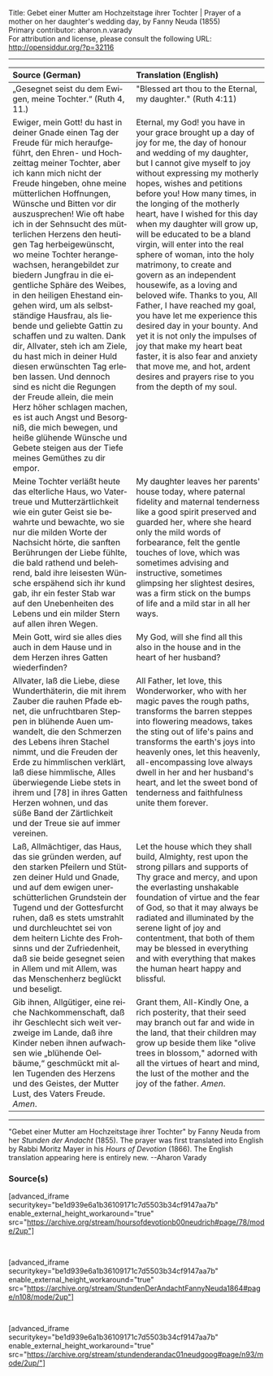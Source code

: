 <html>
<head></head>
<body>
Title: Gebet einer Mutter am Hochzeitstage ihrer Tochter | Prayer of a mother on her daughter's wedding day, by Fanny Neuda (1855)<br />
Primary contributor: aharon.n.varady<br />
For attribution and license, please consult the following URL: <a href="http://opensiddur.org/?p=32116">http://opensiddur.org/?p=32116</a>
<p />
<hr />

<table style="margin-left: auto;margin-right: auto;" class="draggable">
<thead><tr><th id="x" style="text-align: left;">Source (German)</th><th style="text-align: left;">Translation (English)</th></tr></thead>
<tbody>
<tr><td style="vertical-align:top;">
<div class="german"><span lang="de">
„Gesegnet seist du dem Ewigen, 
meine Tochter.“ <span class="citation">(Ruth 4, 11.)</span>
</span></div></td>
 
<td style="vertical-align:top;">
<div class="english">
"Blessed art thou to the Eternal, 
my daughter." <span class="citation">(Ruth 4:11)</span>
</div></td></tr>


<tr><td style="vertical-align:top;">
<div class="german"><span lang="de">
Ewiger, mein Gott! du hast in deiner Gnade einen Tag der Freude für mich heraufgeführt, den Ehren- und Hochzeittag meiner Tochter, aber ich kann mich nicht der Freude hingeben, ohne meine mütterlichen Hoffnungen, Wünsche und Bitten vor dir auszusprechen! Wie oft habe ich in der Sehnsucht des mütterlichen Herzens den heutigen Tag herbeigewünscht, wo meine Tochter herangewachsen, herangebildet zur biedern Jungfrau in die eigentliche Sphäre des Weibes, in den heiligen Ehestand eingehen wird, um als selbstständige Hausfrau, als liebende und geliebte Gattin zu schaffen und zu walten. Dank dir, Allvater, steh ich am Ziele, du hast mich in deiner Huld diesen erwünschten Tag erleben lassen. Und dennoch sind es nicht die Regungen der Freude allein, die mein Herz höher schlagen machen, es ist auch Angst und Besorgniß, die mich bewegen, und heiße glühende Wünsche und Gebete steigen aus der Tiefe meines Gemüthes zu dir empor. 
</span></div></td>
 
<td style="vertical-align:top;">
<div class="english">
Eternal, my God! you have in your grace brought up a day of joy for me, the day of honour and wedding of my daughter, but I cannot give myself to joy without expressing my motherly hopes, wishes and petitions before you! How many times, in the longing of the motherly heart, have I wished for this day when my daughter will grow up, will be educated to be a bland virgin, will enter into the real sphere of woman, into the holy matrimony, to create and govern as an independent housewife, as a loving and beloved wife. Thanks to you, All Father, I have reached my goal, you have let me experience this desired day in your bounty. And yet it is not only the impulses of joy that make my heart beat faster, it is also fear and anxiety that move me, and hot, ardent desires and prayers rise to you from the depth of my soul. 
</div></td></tr>


<tr><td style="vertical-align:top;">
<div class="german"><span lang="de">
Meine Tochter verläßt heute das elterliche Haus, wo Vatertreue und Mutterzärtlichkeit wie ein guter Geist sie bewahrte und bewachte, wo sie nur die milden Worte der Nachsicht hörte, die sanften Berührungen der Liebe fühlte, die bald rathend und belehrend, bald ihre leisesten Wünsche erspähend sich ihr kund gab, ihr ein fester Stab war auf den Unebenheiten des Lebens und ein milder Stern auf allen ihren Wegen.
</span></div></td>
 
<td style="vertical-align:top;">
<div class="english">
My daughter leaves her parents' house today, where paternal fidelity and maternal tenderness like a good spirit preserved and guarded her, where she heard only the mild words of forbearance, felt the gentle touches of love, which was sometimes advising and instructive, sometimes glimpsing her slightest desires, was a firm stick on the bumps of life and a mild star in all her ways.
</div></td></tr>


<tr><td style="vertical-align:top;">
<div class="german"><span lang="de">
Mein Gott, wird sie alles dies auch in dem Hause und in dem Herzen ihres Gatten wiederfinden? 
</span></div></td>
 
<td style="vertical-align:top;">
<div class="english">
My God, will she find all this also in the house and in the heart of her husband? 
</div></td></tr>


<tr><td style="vertical-align:top;">
<div class="german"><span lang="de">
Allvater, laß die Liebe, diese Wunderthäterin, die mit ihrem Zauber die rauhen Pfade ebnet, die unfruchtbaren Steppen in blühende Auen umwandelt, die den Schmerzen des Lebens ihren Stachel nimmt, und die Freuden der Erde zu himmlischen verklärt, laß diese himmlische, Alles überwiegende Liebe stets in ihrem und [78] in ihres Gatten Herzen wohnen, und das süße Band der Zärtlichkeit und der Treue sie auf immer vereinen. 
</span></div></td>
 
<td style="vertical-align:top;">
<div class="english">
All Father, let love, this Wonderworker, who with her magic paves the rough paths, transforms the barren steppes into flowering meadows, takes the sting out of life's pains and transforms the earth's joys into heavenly ones, let this heavenly, all-encompassing love always dwell in her and her husband's heart, and let the sweet bond of tenderness and faithfulness unite them forever. 
</div></td></tr>


<tr><td style="vertical-align:top;">
<div class="german"><span lang="de">
Laß, Allmächtiger, das Haus, das sie gründen werden, auf den starken Pfeilern und Stützen deiner Huld und Gnade, und auf dem ewigen unerschütterlichen Grundstein der Tugend und der Gottesfurcht ruhen, daß es stets umstrahlt und durchleuchtet sei von dem heitern Lichte des Frohsinns und der Zufriedenheit, daß sie beide gesegnet seien in Allem und mit Allem, was das Menschenherz beglückt und beseligt. 
</span></div></td>
 
<td style="vertical-align:top;">
<div class="english">
Let the house which they shall build, Almighty, rest upon the strong pillars and supports of Thy grace and mercy, and upon the everlasting unshakable foundation of virtue and the fear of God, so that it may always be radiated and illuminated by the serene light of joy and contentment, that both of them may be blessed in everything and with everything that makes the human heart happy and blissful. 
</div></td></tr>


<tr><td style="vertical-align:top;">
<div class="german"><span lang="de">
Gib ihnen, Allgütiger, eine reiche Nachkommenschaft, daß ihr Geschlecht sich weit verzweige im Lande, daß ihre Kinder neben ihnen aufwachsen wie „blühende Oelbäume,“ geschmückt mit allen Tugenden des Herzens und des Geistes, der Mutter Lust, des Vaters Freude. <em>Amen</em>. 
</span></div></td>
 
<td style="vertical-align:top;">
<div class="english">
Grant them, All-Kindly One, a rich posterity, that their seed may branch out far and wide in the land, that their children may grow up beside them like "olive trees in blossom," adorned with all the virtues of heart and mind, the lust of the mother and the joy of the father. <em>Amen</em>. 
</div></td></tr>
</tbody></table>

<hr />

"Gebet einer Mutter am Hochzeitstage ihrer Tochter" by Fanny Neuda from her <em>Stunden der Andacht</em> (1855). The prayer was first translated into English by Rabbi Moritz Mayer in his <em>Hours of Devotion</em> (1866). The English translation appearing here is entirely new. --Aharon Varady

<h3>Source(s)</h3>

[advanced_iframe securitykey="be1d939e6a1b36109171c7d5503b34cf9147aa7b" enable_external_height_workaround="true" src="https://archive.org/stream/hoursofdevotionb00neudrich#page/78/mode/2up"]

&nbsp;

[advanced_iframe securitykey="be1d939e6a1b36109171c7d5503b34cf9147aa7b" enable_external_height_workaround="true" src="https://archive.org/stream/StundenDerAndachtFannyNeuda1864#page/n108/mode/2up"]

&nbsp;

[advanced_iframe securitykey="be1d939e6a1b36109171c7d5503b34cf9147aa7b" enable_external_height_workaround="true" src="https://archive.org/stream/stundenderandac01neudgoog#page/n93/mode/2up/"]

&nbsp;
</body>
</html>